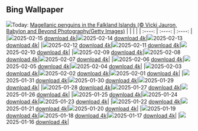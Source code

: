 ## Bing Wallpaper
![](./wallpaper/2025-02-15.jpg)Today: [Magellanic penguins in the Falkland Islands (© Vicki Jauron, Babylon and Beyond Photography/Getty Images)](./wallpaper/2025-02-15.jpg)
|      |      |      |
| :----: | :----: | :----: |
|![](./wallpaper/2025-02-15_sm.jpg)2025-02-15 [download 4k](./wallpaper/2025-02-15.jpg)|![](./wallpaper/2025-02-14_sm.jpg)2025-02-14 [download 4k](./wallpaper/2025-02-14.jpg)|![](./wallpaper/2025-02-13_sm.jpg)2025-02-13 [download 4k](./wallpaper/2025-02-13.jpg)|
|![](./wallpaper/2025-02-12_sm.jpg)2025-02-12 [download 4k](./wallpaper/2025-02-12.jpg)|![](./wallpaper/2025-02-11_sm.jpg)2025-02-11 [download 4k](./wallpaper/2025-02-11.jpg)|![](./wallpaper/2025-02-10_sm.jpg)2025-02-10 [download 4k](./wallpaper/2025-02-10.jpg)|
|![](./wallpaper/2025-02-09_sm.jpg)2025-02-09 [download 4k](./wallpaper/2025-02-09.jpg)|![](./wallpaper/2025-02-08_sm.jpg)2025-02-08 [download 4k](./wallpaper/2025-02-08.jpg)|![](./wallpaper/2025-02-07_sm.jpg)2025-02-07 [download 4k](./wallpaper/2025-02-07.jpg)|
|![](./wallpaper/2025-02-06_sm.jpg)2025-02-06 [download 4k](./wallpaper/2025-02-06.jpg)|![](./wallpaper/2025-02-05_sm.jpg)2025-02-05 [download 4k](./wallpaper/2025-02-05.jpg)|![](./wallpaper/2025-02-04_sm.jpg)2025-02-04 [download 4k](./wallpaper/2025-02-04.jpg)|
|![](./wallpaper/2025-02-03_sm.jpg)2025-02-03 [download 4k](./wallpaper/2025-02-03.jpg)|![](./wallpaper/2025-02-02_sm.jpg)2025-02-02 [download 4k](./wallpaper/2025-02-02.jpg)|![](./wallpaper/2025-02-01_sm.jpg)2025-02-01 [download 4k](./wallpaper/2025-02-01.jpg)|
|![](./wallpaper/2025-01-31_sm.jpg)2025-01-31 [download 4k](./wallpaper/2025-01-31.jpg)|![](./wallpaper/2025-01-30_sm.jpg)2025-01-30 [download 4k](./wallpaper/2025-01-30.jpg)|![](./wallpaper/2025-01-29_sm.jpg)2025-01-29 [download 4k](./wallpaper/2025-01-29.jpg)|
|![](./wallpaper/2025-01-28_sm.jpg)2025-01-28 [download 4k](./wallpaper/2025-01-28.jpg)|![](./wallpaper/2025-01-27_sm.jpg)2025-01-27 [download 4k](./wallpaper/2025-01-27.jpg)|![](./wallpaper/2025-01-26_sm.jpg)2025-01-26 [download 4k](./wallpaper/2025-01-26.jpg)|
|![](./wallpaper/2025-01-25_sm.jpg)2025-01-25 [download 4k](./wallpaper/2025-01-25.jpg)|![](./wallpaper/2025-01-24_sm.jpg)2025-01-24 [download 4k](./wallpaper/2025-01-24.jpg)|![](./wallpaper/2025-01-23_sm.jpg)2025-01-23 [download 4k](./wallpaper/2025-01-23.jpg)|
|![](./wallpaper/2025-01-22_sm.jpg)2025-01-22 [download 4k](./wallpaper/2025-01-22.jpg)|![](./wallpaper/2025-01-21_sm.jpg)2025-01-21 [download 4k](./wallpaper/2025-01-21.jpg)|![](./wallpaper/2025-01-20_sm.jpg)2025-01-20 [download 4k](./wallpaper/2025-01-20.jpg)|
|![](./wallpaper/2025-01-19_sm.jpg)2025-01-19 [download 4k](./wallpaper/2025-01-19.jpg)|![](./wallpaper/2025-01-18_sm.jpg)2025-01-18 [download 4k](./wallpaper/2025-01-18.jpg)|![](./wallpaper/2025-01-17_sm.jpg)2025-01-17 [download 4k](./wallpaper/2025-01-17.jpg)|
|![](./wallpaper/2025-01-16_sm.jpg)2025-01-16 [download 4k](./wallpaper/2025-01-16.jpg)|